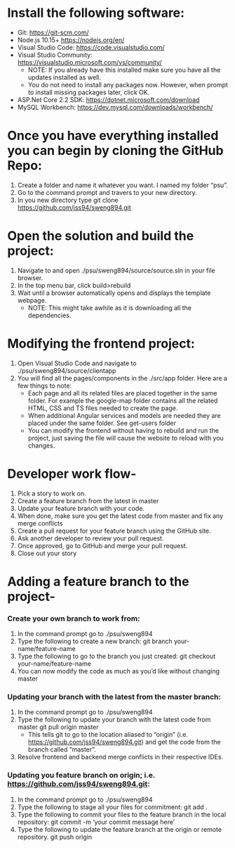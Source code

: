 # Install the following software:
* Git: https://git-scm.com/
* Node.js 10.15+ https://nodejs.org/en/
* Visual Studio Code: https://code.visualstudio.com/
* Visual Studio Community: https://visualstudio.microsoft.com/vs/community/
    - NOTE: If you already have this installed make sure you have all the updates installed as well.
    - You do not need to install any packages now. However, when prompt to install missing packages later, click OK.
* ASP.Net Core 2.2 SDK: https://dotnet.microsoft.com/download
* MySQL Workbench: https://dev.mysql.com/downloads/workbench/

# Once you have everything installed you can begin by cloning the GitHub Repo:
1. Create a folder and name it whatever you want. I named my folder “psu”.
2. Go to the command prompt and travers to your new directory.
3. In you new directory type
    git clone https://github.com/jss94/sweng894.git

# Open the solution and build the project:
1. Navigate to and open ./psu/sweng894/source/source.sln in your file browser.
2. In the top menu bar, click build>rebuild
3. Wait until a browser automatically opens and displays the template webpage. 
    - NOTE: This might take awhile as it is downloading all the dependencies.

# Modifying the frontend project:
1. Open Visual Studio Code and navigate to ./psu/sweng894/source/clientapp
2. You will find all the pages/components in the ./src/app folder. Here are a few things to note:
    - Each page and all its related files are placed together in the same folder. For example the google-map folder contains all the related HTML, CSS and TS files needed to create the page. 
    - When additional Angular services and models are needed they are placed under the same folder. See get-users folder
    - You can modify the frontend without having to rebuild and run the project, just saving the file will cause the website to reload with you changes.


# Developer work flow- 
1. Pick a story to work on. 
2. Create a feature branch from the latest in master
3. Update your feature branch with your code.
4. When done, make sure you get the latest code from master and fix any merge conflicts
5. Create a pull request for your feature branch using the GitHub site.
6. Ask another developer to review your pull request.
7. Once approved, go to GitHub and merge your pull request.
8. Close out your story

# Adding a feature branch to the project-

### Create your own branch to work from:
1. In the command prompt go to ./psu/sweng894
2. Type the following to create a new branch:
    git branch your-name/feature-name
3. Type the following to go to the branch you just created:
    git checkout your-name/feature-name
4. You can now modify the code as much as you’d like without changing master

### Updating your branch with the latest from the master branch:
1. In the command prompt go to ./psu/sweng894
2. Type the following to update your branch with the latest code from master
    git pull origin master
    -  This tells git to go to the location aliased to “origin” (i.e. https://github.com/jss94/sweng894.git) and get the code from the branch called “master”.
3. Resolve frontend and backend merge conflicts in their respective IDEs.

### Updating you feature branch on origin; i.e. https://github.com/jss94/sweng894.git:
1. In the command prompt go to ./psu/sweng894
2. Type the following to stage all your files for commitment:
    git add .
3. Type the following to commit your files to the feature branch in the local repository:
    git commit -m ‘your commit message here’
4. Type the following to update the feature branch at the origin or remote repository. 
    git push origin 
